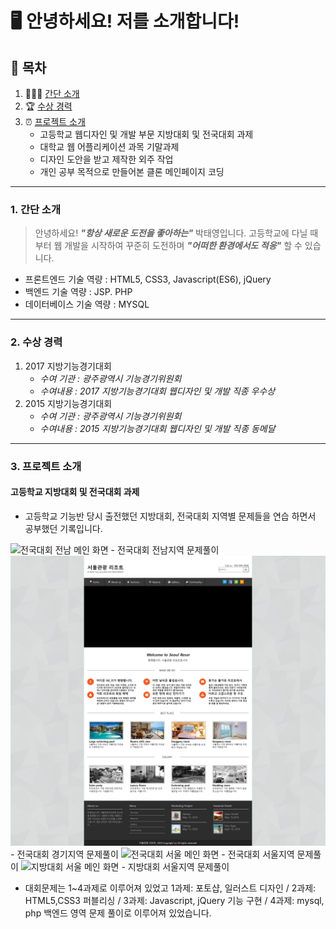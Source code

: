 # **🖥️ 안녕하세요! 저를 소개합니다!**


## 📜 목차
1. 👨🏻‍💻 [간단 소개](#1-간단-소개)
2. 🏆 [수상 경력](#2-수상-경력)
3. ⏰ [프로젝트 소개](#프로젝트-소개)
    - 고등학교 웹디자인 및 개발 부문 지방대회 및 전국대회 과제
    - 대학교 웹 어플리케이션 과목 기말과제
    - 디자인 도안을 받고 제작한 외주 작업
    - 개인 공부 목적으로 만들어본 클론 메인페이지 코딩
---

### 1. 간단 소개

> 안녕하세요! ***"항상 새로운 도전을 좋아하는"*** 박태영입니다.
> 고등학교에 다닐 때부터 웹 개발을 시작하여 꾸준히 도전하며 ***"어떠한 환경에서도 적응"*** 할 수 있습니다.   

- 프론트엔드 기술 역량 : HTML5, CSS3, Javascript(ES6), jQuery
- 백엔드 기술 역량 : JSP. PHP
- 데이터베이스 기술 역량 : MYSQL

---

### 2. 수상 경력

1. 2017 지방기능경기대회
    - *수여 기관 : 광주광역시 기능경기위원회*
    - *수여내용 : 2017 지방기능경기대회 웹디자인 및 개발 직종 우수상*
2. 2015 지방기능경기대회
    - *수여 기관 : 광주광역시 기능경기위원회*
    - *수여내용 : 2015 지방기능경기대회 웹디자인 및 개발 직종 동메달*

---

### 3. 프로젝트 소개

#### 고등학교 지방대회 및 전국대회 과제

- 고등학교 기능반 당시 출전했던 지방대회, 전국대회 지역별 문제들을 연습 하면서 공부했던 기록입니다.

<img  src="images/전국대회(전남).png" alt="전국대회 전남 메인 화면" />
  - 전국대회 전남지역 문제풀이
<img  src="images/전국대회(경기).png" alt="전국대회 경기 메인 화면" />
  - 전국대회 경기지역 문제풀이
<img  src="images/전국대회(서울).png" alt="전국대회 서울 메인 화면" />
  - 전국대회 서울지역 문제풀이
<img  src="images/지방대회(서울).png" alt="지방대회 서울 메인 화면" />
  - 지방대회 서울지역 문제풀이

* 대회문제는 1~4과제로 이루어져 있었고 1과제: 포토샵, 일러스트 디자인 / 2과제: HTML5,CSS3 퍼블리싱 / 3과제:  Javascript, jQuery 기능 구현 / 4과제: mysql, php 백엔드 영역 문제 풀이로 이루어져 있었습니다.
